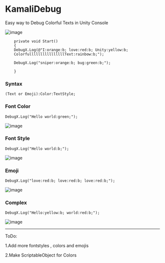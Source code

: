 # KamaliDebug
Easy way to Debug Colorful Texts in Unity Console

![image](https://user-images.githubusercontent.com/16706911/66837274-97480a80-ef6f-11e9-82c3-c91790c21de1.png)

```
    private void Start()
    {
    DebugX.Log(@"I:orange:b; love:red:b; Unity:yellow:b;
    ColorfullllllllllllllllText:rainbow:b;");
    
    DebugX.Log("sniper:orange:b; bug:green:b;");

    }
```

<H3> Syntax </H3>

```(Text or Emoji):Color:TextStyle;```




<H3> Font Color </H3>

```DebugX.Log("Hello world:green;");```




![image](https://user-images.githubusercontent.com/16706911/66838611-d2e3d400-ef71-11e9-8721-c71773f4cd79.png)

<H3> Font Style </H3>

```DebugX.Log("Hello world:b;");```


    
![image](https://user-images.githubusercontent.com/16706911/66838211-286bb100-ef71-11e9-8b01-1013f6be07ab.png)


<H3> Emoji </H3>

```DebugX.Log("love:red:b; love:red:b; love:red:b;");```


![image](https://user-images.githubusercontent.com/16706911/66839173-dd529d80-ef72-11e9-9010-eac6aaf06411.png)




<H3> Complex </H3>

```DebugX.Log("Hello:yellow:b; world:red:b;");```

![image](https://user-images.githubusercontent.com/16706911/66838419-7da7c280-ef71-11e9-83c6-d0dda9d5d75f.png)


___________

ToDo:

1.Add more fontstyles , colors and emojis

2.Make ScriptableObject for Colors

